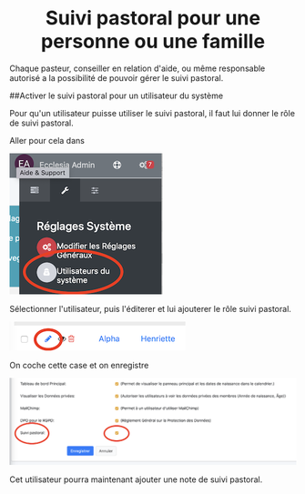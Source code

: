 # <center><big>Suivi pastoral pour une personne ou une famille</big></center>

Chaque pasteur, conseiller en relation d'aide, ou même responsable autorisé a la possibilité de pouvoir gérer le suivi pastoral.

##Activer le suivi pastoral pour un utilisateur du système

Pour qu'un utilisateur puisse utiliser le suivi pastoral, il faut lui donner le rôle de suivi pastoral.

Aller pour cela dans

![Screenshot](../../img/settings/usersettings.png)

Sélectionner l'utilisateur, puis l'éditerer et lui ajouterer le rôle suivi pastoral.

![Screenshot](../../img/settings/usersettingsedit.png)

On coche cette case et on enregistre

![Screenshot](../../img/settings/usersettingseditpastoralcare.png)

Cet utilisateur pourra maintenant ajouter une note de suivi pastoral.


